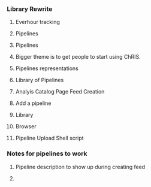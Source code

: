 ### Library Rewrite

1. Everhour tracking
2. Pipelines

1. Pipelines 

1. Bigger theme is to get people to  start using ChRIS. 
2. Pipelines representations
3. Library of Pipelines
4. Analyis Catalog Page Feed Creation
5. Add a pipeline

2. Library 


3. Browser 


4. Pipeline Upload Shell script


### Notes for pipelines to work


1. Pipeline description to show up during creating feed

2. 
